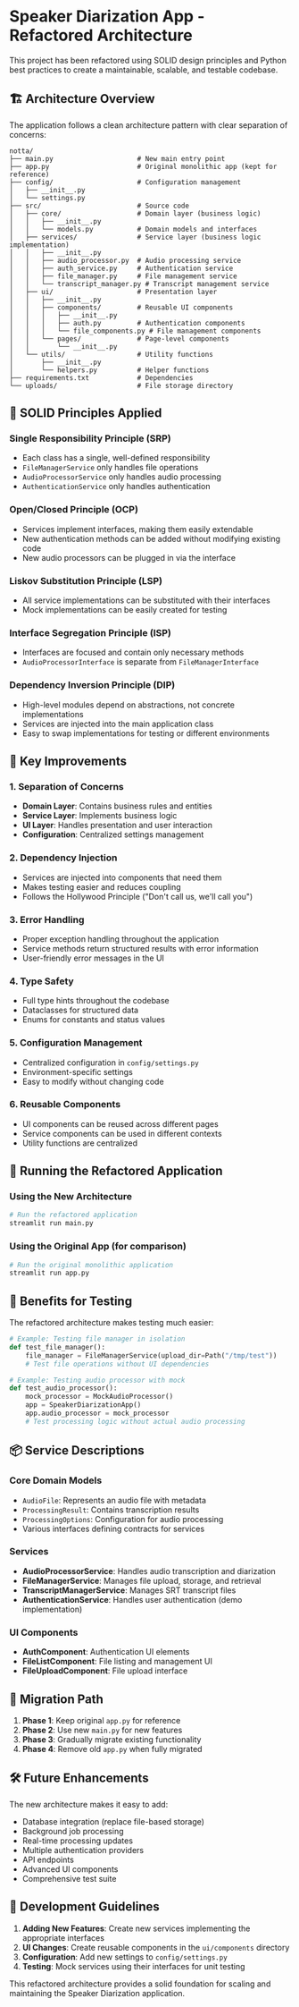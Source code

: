 # Speaker Diarization App - Refactored Architecture

This project has been refactored using SOLID design principles and Python best practices to create a maintainable, scalable, and testable codebase.

## 🏗️ Architecture Overview

The application follows a clean architecture pattern with clear separation of concerns:

```
notta/
├── main.py                     # New main entry point
├── app.py                      # Original monolithic app (kept for reference)
├── config/                     # Configuration management
│   ├── __init__.py
│   └── settings.py
├── src/                        # Source code
│   ├── core/                   # Domain layer (business logic)
│   │   ├── __init__.py
│   │   └── models.py           # Domain models and interfaces
│   ├── services/               # Service layer (business logic implementation)
│   │   ├── __init__.py
│   │   ├── audio_processor.py  # Audio processing service
│   │   ├── auth_service.py     # Authentication service
│   │   ├── file_manager.py     # File management service
│   │   └── transcript_manager.py # Transcript management service
│   ├── ui/                     # Presentation layer
│   │   ├── __init__.py
│   │   ├── components/         # Reusable UI components
│   │   │   ├── __init__.py
│   │   │   ├── auth.py         # Authentication components
│   │   │   └── file_components.py # File management components
│   │   └── pages/              # Page-level components
│   │       └── __init__.py
│   └── utils/                  # Utility functions
│       ├── __init__.py
│       └── helpers.py          # Helper functions
├── requirements.txt            # Dependencies
└── uploads/                    # File storage directory
```

## 🎯 SOLID Principles Applied

### Single Responsibility Principle (SRP)

- Each class has a single, well-defined responsibility
- `FileManagerService` only handles file operations
- `AudioProcessorService` only handles audio processing
- `AuthenticationService` only handles authentication

### Open/Closed Principle (OCP)

- Services implement interfaces, making them easily extendable
- New authentication methods can be added without modifying existing code
- New audio processors can be plugged in via the interface

### Liskov Substitution Principle (LSP)

- All service implementations can be substituted with their interfaces
- Mock implementations can be easily created for testing

### Interface Segregation Principle (ISP)

- Interfaces are focused and contain only necessary methods
- `AudioProcessorInterface` is separate from `FileManagerInterface`

### Dependency Inversion Principle (DIP)

- High-level modules depend on abstractions, not concrete implementations
- Services are injected into the main application class
- Easy to swap implementations for testing or different environments

## 🚀 Key Improvements

### 1. **Separation of Concerns**

- **Domain Layer**: Contains business rules and entities
- **Service Layer**: Implements business logic
- **UI Layer**: Handles presentation and user interaction
- **Configuration**: Centralized settings management

### 2. **Dependency Injection**

- Services are injected into components that need them
- Makes testing easier and reduces coupling
- Follows the Hollywood Principle ("Don't call us, we'll call you")

### 3. **Error Handling**

- Proper exception handling throughout the application
- Service methods return structured results with error information
- User-friendly error messages in the UI

### 4. **Type Safety**

- Full type hints throughout the codebase
- Dataclasses for structured data
- Enums for constants and status values

### 5. **Configuration Management**

- Centralized configuration in `config/settings.py`
- Environment-specific settings
- Easy to modify without changing code

### 6. **Reusable Components**

- UI components can be reused across different pages
- Service components can be used in different contexts
- Utility functions are centralized

## 🔧 Running the Refactored Application

### Using the New Architecture

```bash
# Run the refactored application
streamlit run main.py
```

### Using the Original App (for comparison)

```bash
# Run the original monolithic application
streamlit run app.py
```

## 🧪 Benefits for Testing

The refactored architecture makes testing much easier:

```python
# Example: Testing file manager in isolation
def test_file_manager():
    file_manager = FileManagerService(upload_dir=Path("/tmp/test"))
    # Test file operations without UI dependencies

# Example: Testing audio processor with mock
def test_audio_processor():
    mock_processor = MockAudioProcessor()
    app = SpeakerDiarizationApp()
    app.audio_processor = mock_processor
    # Test processing logic without actual audio processing
```

## 📦 Service Descriptions

### Core Domain Models

- `AudioFile`: Represents an audio file with metadata
- `ProcessingResult`: Contains transcription results
- `ProcessingOptions`: Configuration for audio processing
- Various interfaces defining contracts for services

### Services

- **AudioProcessorService**: Handles audio transcription and diarization
- **FileManagerService**: Manages file upload, storage, and retrieval
- **TranscriptManagerService**: Manages SRT transcript files
- **AuthenticationService**: Handles user authentication (demo implementation)

### UI Components

- **AuthComponent**: Authentication UI elements
- **FileListComponent**: File listing and management UI
- **FileUploadComponent**: File upload interface

## 🔄 Migration Path

1. **Phase 1**: Keep original `app.py` for reference
2. **Phase 2**: Use new `main.py` for new features
3. **Phase 3**: Gradually migrate existing functionality
4. **Phase 4**: Remove old `app.py` when fully migrated

## 🛠️ Future Enhancements

The new architecture makes it easy to add:

- Database integration (replace file-based storage)
- Background job processing
- Real-time processing updates
- Multiple authentication providers
- API endpoints
- Advanced UI components
- Comprehensive test suite

## 📝 Development Guidelines

1. **Adding New Features**: Create new services implementing the appropriate interfaces
2. **UI Changes**: Create reusable components in the `ui/components` directory
3. **Configuration**: Add new settings to `config/settings.py`
4. **Testing**: Mock services using their interfaces for unit testing

This refactored architecture provides a solid foundation for scaling and maintaining the Speaker Diarization application.
